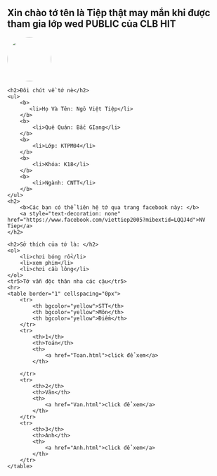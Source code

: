 <!DOCTYPE html>
<html lang="en">
<head>
    <meta charset="UTF-8">
    <meta name="viewport" content="width=device-width, initial-scale=1.0">
    <title>Document</title>
</head>
<body>
    <h2>Xin chào tớ tên là Tiệp thật may mắn khi được tham gia lớp wed PUBLIC của CLB HIT</h2>
    <style>
        .bo_tron_khung {
            width: 100px;
            height: 100px;
            border-radius: 50%;
        }
    </style>
    <img class="bo_tron_khung"   src="https://encrypted-tbn0.gstatic.com/images?q=tbn:ANd9GcRlm3vFiE4wtt2NKYDnvQOJjTrT6qOg2X_PBQ&s" alt="">
    
    
    <h2>Đôi chút về tớ nè</h2>
    <ul>
        <b>
           <li>Họ Và Tên: Ngô Việt Tiệp</li> 
        </b>
        <b>
            <li>Quê Quán: Bắc GIang</li>
        </b>
        <b>
            <li>Lớp: KTPM04</li>
        </b>
        <b>
            <li>Khóa: K18</li>
        </b>
        <b>
            <li>Ngành: CNTT</li>
        </b> 
    </ul>
    <h2>
        <b>Các bạn có thể liên hệ tớ qua trang facebook này: </b>
        <a style="text-decoration: none"  href="https://www.facebook.com/viettiep2005?mibextid=LQQJ4d">NV Tiep</a>
    </h2>
   
    <h2>Sở thích của tớ là: </h2>
    <ol>
        <li>chơi bóng rổ</li>
        <li>xem phim</li>
        <li>chơi cầu lông</li>
    </ol>
    <tr5>Tớ vẫn độc thân nha các cậu</tr5>
    <hr>
    <table border="1" cellspacing="0px">
        <tr>
            <th bgcolor="yellow">STT</th>
            <th bgcolor="yellow">Môn</th>
            <th bgcolor="yellow">Điểm</th>
        </tr>
        <tr>
            <th>1</th>
            <th>Toán</th>
            <th>
                <a href="Toan.html">click để xem</a> 
            </th>
             
        </tr>
        <tr>
            <th>2</th>
            <th>Văn</th>
            <th>
                <a href="Van.html">click để xem</a> 
            </th>
        </tr>
        <tr>
            <th>3</th>
            <th>Anh</th>
            <th>
                <a href="Anh.html">click để xem</a> 
            </th>
        </tr>
    </table>
</body>
</html>
